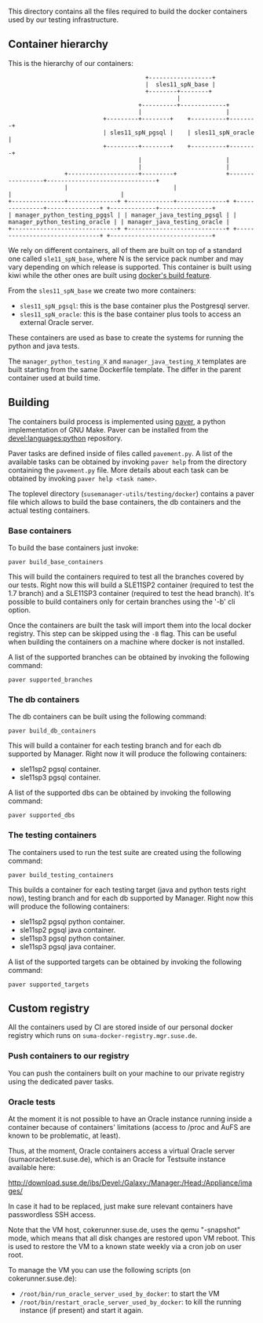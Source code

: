This directory contains all the files required to build the docker containers
used by our testing infrastructure.

## Container hierarchy

This is the hierarchy of our containers:

```
                                       +------------------+
                                       |  sles11_spN_base |
                                       +--------+--------+
                                                |
                                     +----------+-------------+
                                     |                        |
                           +---------+--------+    +----------+--------+
                           | sles11_spN_pgsql |    | sles11_spN_oracle |
                           +---------+--------+    +----------+--------+
                                     |                        |
                                     |                        |
                +--------------------+---------+              +-----------------+-------------------------------+
                |                              |                                |                               |
+---------------+--------------+ +-------------+--------------+ +---------------+---------------+ +-------------+---------------+
| manager_python_testing_pgqsl | | manager_java_testing_pgsql | | manager_python_testing_oracle | | manager_java_testing_oracle |
+------------------------------+ +----------------------------+ +-------------------------------+ +-----------------------------+
```

We rely on different containers, all of them are built on top of a standard one
called `sle11_spN_base`, where N is the service pack number and may vary depending
on which release is supported. This container is built using kiwi while the other ones
are built using [docker's build feature](http://docs.docker.io/en/latest/use/builder/).

From the `sles11_spN_base` we create two more containers:

  * `sles11_spN_pgsql`: this is the base container plus the Postgresql server.
  * `sles11_spN_oracle`: this is the base container plus tools to access an external
  Oracle server.

These containers are used as base to create the systems for running the python
and java tests.

The `manager_python_testing_X` and `manager_java_testing_X` templates are
built starting from the same Dockerfile template. The differ in the parent
container used at build time.

## Building

The containers build process is implemented using [paver](http://paver.github.io/paver/),
a python implementation of GNU Make. Paver can be installed from the
[devel:languages:python](http://software.opensuse.org/package/python-Paver) repository.

Paver tasks are defined inside of files called `pavement.py`. A list of the
available tasks can be obtained by invoking `paver help` from the directory
containing the `pavement.py` file. More details about each task can be obtained
by invoking `paver help <task name>`.

The toplevel directory (`susemanager-utils/testing/docker`) contains a paver
file which allows to build the base containers, the db containers and the actual
testing containers.

### Base containers

To build the base containers just invoke:

`paver build_base_containers`

This will build the containers required to test all the branches covered by our
tests. Right now this will build a SLE11SP2 container (required to test the 1.7
branch) and a SLE11SP3 container (required to test the head branch). It's possible
to build containers only for certain branches using the '-b' cli option.

Once the containers are built the task will import them into the local docker
registry. This step can be skipped using the `-B` flag. This can be useful when
building the containers on a machine where docker is not installed.

A list of the supported branches can be obtained by invoking the following command:

`paver supported_branches`


### The db containers

The db containers can be built using the following command:

`paver build_db_containers`

This will build a container for each testing branch and for each db supported by
Manager. Right now it will produce the following containers:
  * sle11sp2 pgsql container.
  * sle11sp3 pgsql container.

A list of the supported dbs can be obtained by invoking the following command:

`paver supported_dbs`

### The testing containers

The containers used to run the test suite are created using the following command:

`paver build_testing_containers`

This builds a container for each testing target (java and python tests right now), 
testing branch and for each db supported by Manager. Right now this will produce
the following containers:
  * sle11sp2 pgsql python container.
  * sle11sp2 pgsql java container.
  * sle11sp3 pgsql python container.
  * sle11sp3 pgsql java container.

A list of the supported targets can be obtained by invoking the following command:

`paver supported_targets`

## Custom registry

All the containers used by CI are stored inside of our personal docker registry
which runs on `suma-docker-registry.mgr.suse.de`.

### Push containers to our registry

You can push the containers built on your machine to our private registry using
the dedicated paver tasks.

### Oracle tests

At the moment it is not possible to have an Oracle instance running inside a container
because of containers' limitations (access to /proc and AuFS are known to be problematic,
at least).

Thus, at the moment, Oracle containers access a virtual Oracle server (sumaoracletest.suse.de),
which is an Oracle for Testsuite instance available here:

http://download.suse.de/ibs/Devel:/Galaxy:/Manager:/Head:/Appliance/images/

In case it had to be replaced, just make sure relevant containers have passwordless SSH
access.

Note that the VM host, cokerunner.suse.de, uses the qemu "-snapshot" mode, which means
that all disk changes are restored upon VM reboot. This is used to restore the VM to a known
state weekly via a cron job on user root.

To manage the VM you can use the following scripts (on cokerunner.suse.de):

  * `/root/bin/run_oracle_server_used_by_docker`: to start the VM
  * `/root/bin/restart_oracle_server_used_by_docker`: to kill the running
    instance (if present) and start it again.

